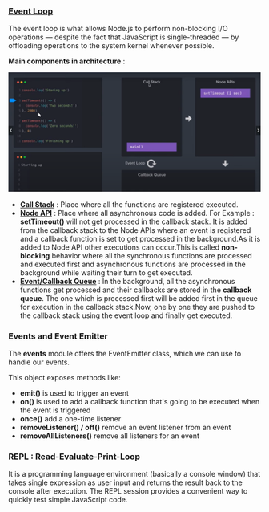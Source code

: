 ### [Event Loop](https://www.youtube.com/watch?v=mGVFltBxLKU)

The event loop is what allows Node.js to perform non-blocking I/O operations — despite the fact that JavaScript is single-threaded — by offloading operations to the system kernel whenever possible.

**Main components in architecture** :

![Alt text](image.png)

- **<u>Call Stack</u>** : Place where all the functions are registered executed.
- **<u>Node API</u>** : Place where all asynchronous code is added.
  For Example : **setTimeout()** will not get processed in the callback stack. It is added from the callback stack to the Node APIs where an event is registered and a callback function is set to get processed in the background.As it is added to Node API other executions can occur.This is called **non-blocking** behavior where all the synchronous functions are processed and executed first and asynchronous functions are processed in the background while waiting their turn to get executed.
- **<u>Event/Callback Queue</u>** : In the background, all the asynchronous functions get processed and their callbacks are stored in the **callback queue**. The one which is processed first will be added first in the queue for execution in the callback stack.Now, one by one they are pushed to the callback stack using the event loop and finally get executed.

### Events and Event Emitter

The **events** module offers the EventEmitter class, which we can use to handle our events.

This object exposes methods like:

- **emit()** is used to trigger an event
- **on()** is used to add a callback function that's going to be executed when the event is triggered
- **once()** add a one-time listener
- **removeListener() / off()** remove an event listener from an event
- **removeAllListeners()** remove all listeners for an event

### REPL : Read-Evaluate-Print-Loop

It is a programming language environment (basically a console window) that takes single expression as user input and returns the result back to the console after execution. The REPL session provides a convenient way to quickly test simple JavaScript code.
